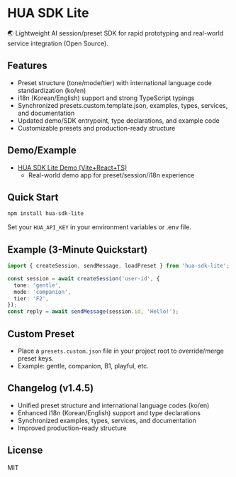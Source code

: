 # HUA SDK Lite

🌏 Lightweight AI session/preset SDK for rapid prototyping and real-world service integration (Open Source).

## Features

- Preset structure (tone/mode/tier) with international language code standardization (ko/en)
- i18n (Korean/English) support and strong TypeScript typings
- Synchronized presets.custom.template.json, examples, types, services, and documentation
- Updated demo/SDK entrypoint, type declarations, and example code
- Customizable presets and production-ready structure

## Demo/Example

- [HUA SDK Lite Demo (Vite+React+TS)](https://github.com/HUA-Labs/hua-demo-template)
  - Real-world demo app for preset/session/i18n experience

## Quick Start

```bash
npm install hua-sdk-lite
```

Set your `HUA_API_KEY` in your environment variables or .env file.

## Example (3-Minute Quickstart)

```ts
import { createSession, sendMessage, loadPreset } from 'hua-sdk-lite';

const session = await createSession('user-id', {
  tone: 'gentle',
  mode: 'companion',
  tier: 'F2',
});
const reply = await sendMessage(session.id, 'Hello!');
```

## Custom Preset

- Place a `presets.custom.json` file in your project root to override/merge preset keys.
- Example: gentle, companion, B1, playful, etc.

## Changelog (v1.4.5)

- Unified preset structure and international language codes (ko/en)
- Enhanced i18n (Korean/English) support and type declarations
- Synchronized examples, types, services, and documentation
- Improved production-ready structure

## License

MIT
